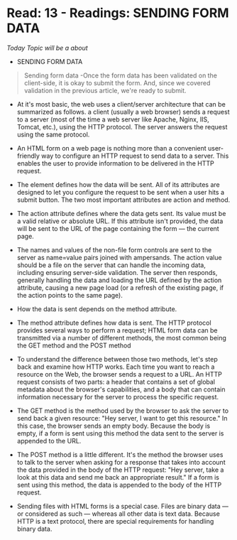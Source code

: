 
# Read: 13 - Readings: SENDING FORM DATA

*Today Topic will be a about*
- SENDING FORM DATA


> Sending form data
-Once the form data has been validated on the client-side, it is okay to submit the form. And, since we covered validation in the previous article, we're ready to submit.

- At it's most basic, the web uses a client/server architecture that can be summarized as follows. a client (usually a web browser) sends a request to a server (most of the time a web server like Apache, Nginx, IIS, Tomcat, etc.), using the HTTP protocol. The server answers the request using the same protocol.

- An HTML form on a web page is nothing more than a convenient user-friendly way to configure an HTTP request to send data to a server. This enables the user to provide information to be delivered in the HTTP request.

- The element defines how the data will be sent. All of its attributes are designed to let you configure the request to be sent when a user hits a submit button. The two most important attributes are action and method.
- The action attribute defines where the data gets sent. Its value must be a valid relative or absolute URL. If this attribute isn't provided, the data will be sent to the URL of the page containing the form — the current page.

- The names and values of the non-file form controls are sent to the server as name=value pairs joined with ampersands. The action value should be a file on the server that can handle the incoming data, including ensuring server-side validation. The server then responds, generally handling the data and loading the URL defined by the action attribute, causing a new page load (or a refresh of the existing page, if the action points to the same page).

- How the data is sent depends on the method attribute.

- The method attribute defines how data is sent. The HTTP protocol provides several ways to perform a request; HTML form data can be transmitted via a number of different methods, the most common being the GET method and the POST method

- To understand the difference between those two methods, let's step back and examine how HTTP works. Each time you want to reach a resource on the Web, the browser sends a request to a URL. An HTTP request consists of two parts: a header that contains a set of global metadata about the browser's capabilities, and a body that can contain information necessary for the server to process the specific request.

- The GET method is the method used by the browser to ask the server to send back a given resource: "Hey server, I want to get this resource." In this case, the browser sends an empty body. Because the body is empty, if a form is sent using this method the data sent to the server is appended to the URL.

- The POST method is a little different. It's the method the browser uses to talk to the server when asking for a response that takes into account the data provided in the body of the HTTP request: "Hey server, take a look at this data and send me back an appropriate result." If a form is sent using this method, the data is appended to the body of the HTTP request.

- Sending files with HTML forms is a special case. Files are binary data — or considered as such — whereas all other data is text data. Because HTTP is a text protocol, there are special requirements for handling binary data.

